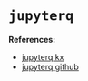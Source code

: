 # `jupyterq`

**References:**
- [jupyterq kx][jupyterq-kx]
- [jupyterq github][jupyterq-github]


[jupyterq-kx]: https://code.kx.com/q/ml/jupyterq/
[jupyterq-github]: https://github.com/kxsystems/jupyterq
